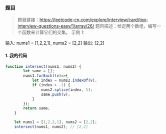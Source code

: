 ### 题目
> 题目链接：https://leetcode-cn.com/explore/interview/card/top-interview-questions-easy/1/array/26/
> 题目描述：给定两个数组，编写一个函数来计算它们的交集。
> 示例 1:

  输入: nums1 = [1,2,2,1], nums2 = [2,2]
  输出: [2,2]



#### 1. 我的代码
```javascript
function intersect(nums1, nums2) {
        let same = [];
        nums1.forEach((v)=>{
            let index = nums2.indexOf(v);
            if (index > -1) {
                nums2.splice(index, 1);
                same.push(v);
            }
        });
        return same;
    }

    let nums1 = [1,2,2,1], nums2 = [2,2];
    intersect(nums1, nums2); // [2,2]
```
